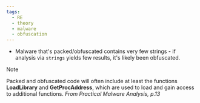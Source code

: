 ```yaml
---
tags:
  - RE
  - theory
  - malware
  - obfuscation
---
```

- Malware that's packed/obfuscated contains very few strings - if analysis via `strings` yields few results, it's likely been obfuscated.

>[!note] 
> Packed and obfuscated code will often include at least the functions **LoadLibrary** and
**GetProcAddress**, which are used to load and gain access to additional functions.
> *From Practical Malware Analysis, p.13*

